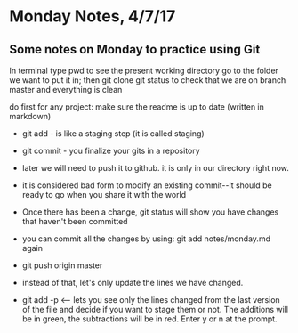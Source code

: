 # Monday Notes, 4/7/17

## Some notes on Monday to practice using Git

In terminal type pwd to see the present working directory
go to the folder we want to put it in; then git clone
git status to check that we are on branch master and everything is clean

do first for any project: make sure the readme is up to date (written in markdown)

* git add - is like a staging step (it is called staging)
* git commit - you finalize your gits in a repository
* later we will need to push it to github. it is only in our directory right now.
* it is considered bad form to modify an existing commit--it should be ready to go when you share it with the world

* Once there has been a change, git status will show you have changes that haven't been committed
* you can commit all the changes by using:
git add notes/monday.md again
* git push origin master
* instead of that, let's only update the lines we have changed.
* git add -p     <— lets you see only the lines changed from the last version of the file and decide if you want to stage them or not. The additions will be in green, the subtractions will be in red. Enter y or n at the prompt.
